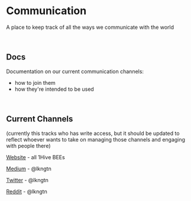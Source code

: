 # Communication
A place to keep track of all the ways we communicate with the world

<br>

## Docs

Documentation on our current communication channels:
- how to join them
- how they're intended to be used

<br>

## Current Channels

(currently this tracks who has write access, but it should be updated to reflect whoever wants to take on managing those channels and engaging with people there) 

[Website](http://1hive.org) - all 1Hive BEEs

[Medium](https://medium.com/hive-commons) - @lkngtn

[Twitter](https://twitter.com/1HiveOrg) - @lkngtn

[Reddit](https://www.reddit.com/r/HiveCommons/) - @lkngtn
